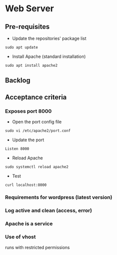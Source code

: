 # Web Server

## Pre-requisites

* Update the repositories' package list

```
sudo apt update
```

* Install Apache (standard installation)

```
sudo apt install apache2
```

## Backlog

## Acceptance criteria

### Exposes port 8000

* Open the port config file
   
```
sudo vi /etc/apache2/port.conf
```

* Update the port

```
Listen 8000
```

* Reload Apache

```
sudo systemctl reload apache2
```

* Test

```
curl localhost:8000
```

### Requirements for wordpress (latest version)

### Log active and clean (access, error)

### Apache is a service

### Use of vhost
runs with restricted permissions

